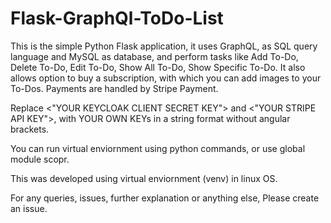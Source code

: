 # Flask-GraphQl-ToDo-List
This is the simple Python Flask application, it uses GraphQL, as SQL query language and MySQL as database, and perform  tasks like Add To-Do, Delete To-Do, Edit To-Do, Show All To-Do, Show Specific To-Do.
It also allows option to buy a subscription, with which you can add images to your To-Dos. Payments are handled by Stripe Payment.

Replace <"YOUR KEYCLOAK CLIENT SECRET KEY"> and <"YOUR STRIPE API KEY">, with YOUR OWN KEYs in a string format without angular brackets.

You can run virtual enviornment using python commands, or use global module scopr.

This was developed using virtual enviornment (venv) in linux OS.

For any queries, issues, further explanation or anything else, Please create an issue.
